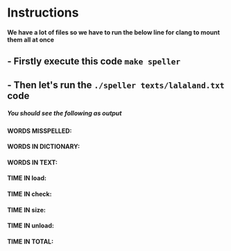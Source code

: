 # Instructions

#### We have a lot of files so we have to run the below line for clang to mount them all at once

## - Firstly execute this code `make speller`

## - Then let's run the `./speller texts/lalaland.txt` code

##### You should see the following as output

#### WORDS MISSPELLED:
#### WORDS IN DICTIONARY:  
#### WORDS IN TEXT:  
#### TIME IN load:     
#### TIME IN check:     
#### TIME IN size:     
#### TIME IN unload: 
#### TIME IN TOTAL:     